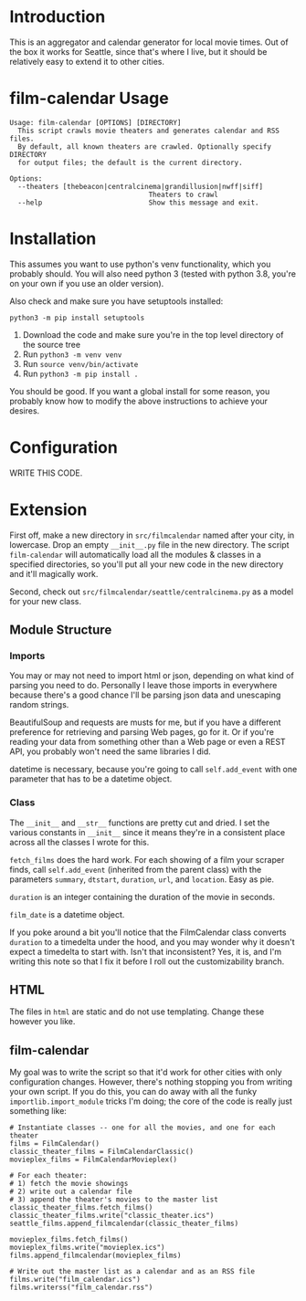 # Introduction

This is an aggregator and calendar generator for local movie times. Out of the box it works for Seattle, since that's where I live, but it should be relatively easy to extend it to other cities.

# film-calendar Usage

```
Usage: film-calendar [OPTIONS] [DIRECTORY]
  This script crawls movie theaters and generates calendar and RSS files.
  By default, all known theaters are crawled. Optionally specify DIRECTORY
  for output files; the default is the current directory.

Options:
  --theaters [thebeacon|centralcinema|grandillusion|nwff|siff]
                                  Theaters to crawl
  --help                          Show this message and exit.
```

# Installation

This assumes you want to use python's venv functionality, which you probably should. You will also need python 3 (tested with python 3.8, you're on your own if you use an older version).

Also check and make sure you have setuptools installed:

`python3 -m pip install setuptools`

1. Download the code and make sure you're in the top level directory of the source tree
1. Run `python3 -m venv venv`
1. Run `source venv/bin/activate`
1. Run `python3 -m pip install .`

You should be good. If you want a global install for some reason, you probably know how to modify the above instructions to achieve your desires.

# Configuration

WRITE THIS CODE.

# Extension

First off, make a new directory in `src/filmcalendar` named after your city, in lowercase. Drop an empty `__init__.py` file in the new directory. The script `film-calendar` will automatically load all the modules & classes in a specified directories, so you'll put all your new code in the new directory and it'll magically work.

Second, check out `src/filmcalendar/seattle/centralcinema.py` as a model for your new class.

## Module Structure

### Imports

You may or may not need to import html or json, depending on what kind of parsing you need to do. Personally I leave those imports in everywhere because there's a good chance I'll be parsing json data and unescaping random strings. 

BeautifulSoup and requests are musts for me, but if you have a different preference for retrieving and parsing Web pages, go for it. Or if you're reading your data from something other than a Web page or even a REST API, you probably won't need the same libraries I did. 

datetime is necessary, because you're going to call `self.add_event` with one parameter that has to be a datetime object.

### Class 

The `__init__` and `__str__` functions are pretty cut and dried. I set the various constants in `__init__` since it means they're in a consistent place across all the classes I wrote for this. 

`fetch_films` does the hard work. For each showing of a film your scraper finds, call `self.add_event` (inherited from the parent class) with the parameters `summary`, `dtstart`, `duration`, `url`, and `location`. Easy as pie.

`duration` is an integer containing the duration of the movie in seconds.

`film_date` is a datetime object.

If you poke around a bit you'll notice that the FilmCalendar class converts `duration` to a timedelta under the hood, and you may wonder why it doesn't expect a timedelta to start with. Isn't that inconsistent? Yes, it is, and I'm writing this note so that I fix it before I roll out the customizability branch.

## HTML

The files in `html` are static and do not use templating. Change these however you like.

## film-calendar

My goal was to write the script so that it'd work for other cities with only configuration changes. However, there's nothing stopping you from writing your own script. If you do this, you can do away with all the funky `importlib.import_module` tricks I'm doing; the core of the code is really just something like:

```
# Instantiate classes -- one for all the movies, and one for each theater
films = FilmCalendar()
classic_theater_films = FilmCalendarClassic()
movieplex_films = FilmCalendarMovieplex()

# For each theater:
# 1) fetch the movie showings
# 2) write out a calendar file
# 3) append the theater's movies to the master list
classic_theater_films.fetch_films()
classic_theater_films.write("classic_theater.ics")
seattle_films.append_filmcalendar(classic_theater_films)

movieplex_films.fetch_films()
movieplex_films.write("movieplex.ics")
films.append_filmcalendar(movieplex_films)

# Write out the master list as a calendar and as an RSS file
films.write("film_calendar.ics")
films.writerss("film_calendar.rss")
```